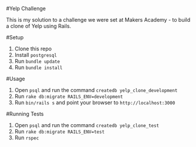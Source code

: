#Yelp Challenge

This is my solution to a challenge we were set at Makers Academy - to build a clone of Yelp using Rails.

#Setup
1. Clone this repo
2. Install `postgresql`
3. Run `bundle update`
4. Run `bundle install`

#Usage

1. Open `psql` and run the command `createdb yelp_clone_development`
2. Run `rake db:migrate RAILS_ENV=development`
3. Run `bin/rails s` and point your browser to `http://localhost:3000`

#Running Tests

1. Open `psql` and run the command `createdb yelp_clone_test`
2. Run `rake db:migrate RAILS_ENV=test`
3. Run `rspec`
